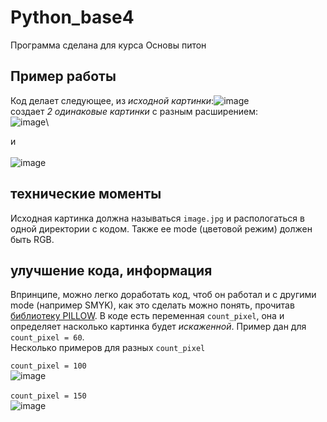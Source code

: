 # Python_base4
Программа сделана для курса Основы питон
## Пример работы
Код делает следующее, из *исходной картинки*:![image](https://user-images.githubusercontent.com/124410504/228325024-fbf04fb3-ed31-41ee-96d1-d07d965a5472.png)\
создает *2 одинаковые картинки* с разным расширением:\
![image](https://user-images.githubusercontent.com/124410504/228325732-88a246a4-0b0c-46df-95f2-533b8a1df5f9.png)\

и\
\
![image](https://user-images.githubusercontent.com/124410504/228325811-acc93bd4-57e3-4652-9fd0-84f2f75cce16.png)

## технические моменты
Исходная картинка должна называться ```image.jpg``` и распологаться в одной директории с кодом. Также ее mode (цветовой режим) должен быть RGB.

## улучшение кода, информация
Впринципе, можно легко доработать код, чтоб он работал и с другими mode (например SMYK), как это сделать можно понять, прочитав [библиотеку PILLOW](https://dvmn.org/encyclopedia/modules/pillow/).
В коде есть переменная ```count_pixel```, она и определяет насколько картинка будет *искаженной*. Пример дан для ```count_pixel = 60```.\
Несколько примеров для разных ```count_pixel```

```count_pixel = 100```\
![image](https://user-images.githubusercontent.com/124410504/228328675-85102d64-a34a-4cc1-92e9-82ccf65df8ae.png)\
\
```count_pixel = 150```\
![image](https://user-images.githubusercontent.com/124410504/228328882-8f41b281-d1d6-4ece-8f55-03327d7bbfc3.png)

